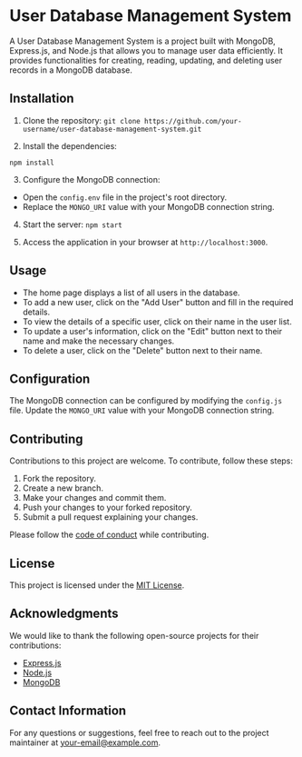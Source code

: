 # User Database Management System

A User Database Management System is a project built with MongoDB, Express.js, and Node.js that allows you to manage user data efficiently. It provides functionalities for creating, reading, updating, and deleting user records in a MongoDB database.

## Installation

1. Clone the repository:
   `git clone https://github.com/your-username/user-database-management-system.git`

2. Install the dependencies:

`npm install`

3. Configure the MongoDB connection:

-   Open the `config.env` file in the project's root directory.
-   Replace the `MONGO_URI` value with your MongoDB connection string.

4. Start the server:
   `npm start`

5. Access the application in your browser at `http://localhost:3000`.

## Usage

-   The home page displays a list of all users in the database.
-   To add a new user, click on the "Add User" button and fill in the required details.
-   To view the details of a specific user, click on their name in the user list.
-   To update a user's information, click on the "Edit" button next to their name and make the necessary changes.
-   To delete a user, click on the "Delete" button next to their name.

## Configuration

The MongoDB connection can be configured by modifying the `config.js` file. Update the `MONGO_URI` value with your MongoDB connection string.

## Contributing

Contributions to this project are welcome. To contribute, follow these steps:

1. Fork the repository.
2. Create a new branch.
3. Make your changes and commit them.
4. Push your changes to your forked repository.
5. Submit a pull request explaining your changes.

Please follow the [code of conduct](CODE_OF_CONDUCT.md) while contributing.

## License

This project is licensed under the [MIT License](LICENSE).

## Acknowledgments

We would like to thank the following open-source projects for their contributions:

-   [Express.js](https://expressjs.com/)
-   [Node.js](https://nodejs.org/)
-   [MongoDB](https://www.mongodb.com/)

## Contact Information

For any questions or suggestions, feel free to reach out to the project maintainer at [your-email@example.com](mailto:your-email@example.com).
